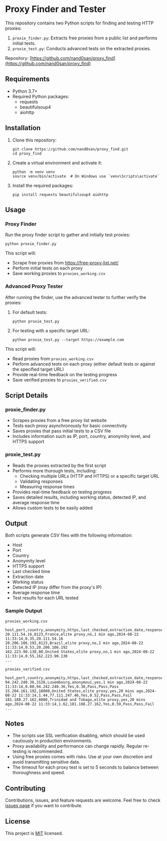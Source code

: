 # Proxy Finder and Tester

This repository contains two Python scripts for finding and testing HTTP proxies:

1. `proxie_finder.py`: Extracts free proxies from a public list and performs initial tests.
2. `proxie_test.py`: Conducts advanced tests on the extracted proxies.

Repository: [https://github.com/nand0san/proxy_find](https://github.com/nand0san/proxy_find)

## Requirements

- Python 3.7+
- Required Python packages:
  - requests
  - beautifulsoup4
  - aiohttp

## Installation

1. Clone this repository:
   ```
   git clone https://github.com/nand0san/proxy_find.git
   cd proxy_find
   ```

2. Create a virtual environment and activate it:
   ```
   python -m venv venv
   source venv/bin/activate  # On Windows use `venv\Scripts\activate`
   ```

3. Install the required packages:
   ```
   pip install requests beautifulsoup4 aiohttp
   ```

## Usage

### Proxy Finder

Run the proxy finder script to gather and initially test proxies:

```
python proxie_finder.py
```

This script will:
- Scrape free proxies from https://free-proxy-list.net/
- Perform initial tests on each proxy
- Save working proxies to `proxies_working.csv`

### Advanced Proxy Tester

After running the finder, use the advanced tester to further verify the proxies:

1. For default tests:
   ```
   python proxie_test.py
   ```

2. For testing with a specific target URL:
   ```
   python proxie_test.py --target https://example.com
   ```

This script will:
- Read proxies from `proxies_working.csv`
- Perform advanced tests on each proxy (either default tests or against the specified target URL)
- Provide real-time feedback on the testing progress
- Save verified proxies to `proxies_verified.csv`

## Script Details

### proxie_finder.py

- Scrapes proxies from a free proxy list website
- Tests each proxy asynchronously for basic connectivity
- Saves proxies that pass initial tests to a CSV file
- Includes information such as IP, port, country, anonymity level, and HTTPS support

### proxie_test.py

- Reads the proxies extracted by the first script
- Performs more thorough tests, including:
  - Checking multiple URLs (HTTP and HTTPS) or a specific target URL
  - Validating responses
  - Measuring response times
- Provides real-time feedback on testing progress
- Saves detailed results, including working status, detected IP, and average response time
- Allows custom tests to be easily added

## Output

Both scripts generate CSV files with the following information:

- Host
- Port
- Country
- Anonymity level
- HTTPS support
- Last checked time
- Extraction date
- Working status
- Detected IP (may differ from the proxy's IP)
- Average response time
- Test results for each URL tested

### Sample Output

`proxies_working.csv`
```
host,port,country,anonymity,https,last_checked,extraction_date,response_time,detected_ip
20.111.54.16,8123,France,elite proxy,no,1 min ago,2024-08-22 11:33:14,0.35,20.111.54.16
20.206.106.192,8123,Brazil,elite proxy,no,1 min ago,2024-08-22 11:33:14,0.53,20.206.106.192
162.223.90.130,80,United States,elite proxy,no,1 min ago,2024-08-22 11:33:14,0.55,162.223.90.130
...

```

`proxies_verified.csv`
```
host,port,country,anonymity,https,last_checked,extraction_date,response_time,detected_ip,is_working,avg_response_time,test_http://httpbin.org/ip,test_https://api.ipify.org,test_https://www.google.com
94.242.240.36,3128,Luxembourg,anonymous,yes,1 min ago,2024-08-22 11:33:14,0.80,94.242.240.36,Yes,0.38,Pass,Pass,Pass
15.204.161.192,18080,United States,elite proxy,yes,20 mins ago,2024-08-22 11:33:14,1.44,77.111.247.46,Yes,0.52,Pass,Pass,Fail
181.188.27.162,8080,Trinidad and Tobago,elite proxy,yes,20 mins ago,2024-08-22 11:33:14,1.62,181.188.27.162,Yes,0.59,Pass,Pass,Fail
...
```

## Notes

- The scripts use SSL verification disabling, which should be used cautiously in production environments.
- Proxy availability and performance can change rapidly. Regular re-testing is recommended.
- Using free proxies comes with risks. Use at your own discretion and avoid transmitting sensitive data.
- The timeout for each proxy test is set to 5 seconds to balance between thoroughness and speed.

## Contributing

Contributions, issues, and feature requests are welcome. Feel free to check [issues page](https://github.com/nand0san/proxy_find/issues) if you want to contribute.

## License

This project is [MIT](https://choosealicense.com/licenses/mit/) licensed.